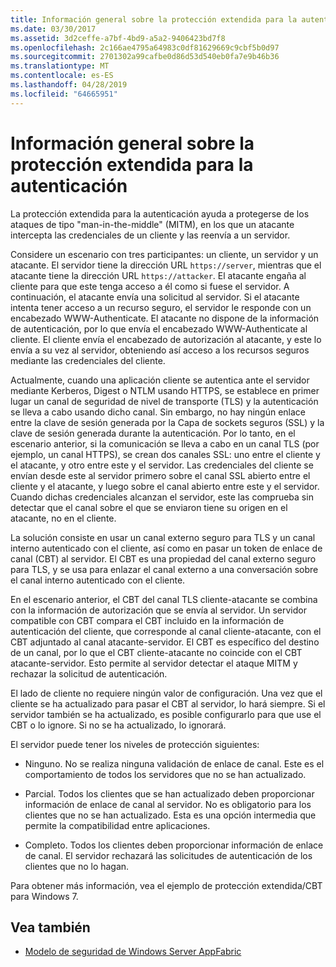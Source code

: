 ```yaml
---
title: Información general sobre la protección extendida para la autenticación
ms.date: 03/30/2017
ms.assetid: 3d2ceffe-a7bf-4bd9-a5a2-9406423bd7f8
ms.openlocfilehash: 2c166ae4795a64983c0df81629669c9cbf5b0d97
ms.sourcegitcommit: 2701302a99cafbe0d86d53d540eb0fa7e9b46b36
ms.translationtype: MT
ms.contentlocale: es-ES
ms.lasthandoff: 04/28/2019
ms.locfileid: "64665951"
---
```

# <a name="extended-protection-for-authentication-overview"></a>Información general sobre la protección extendida para la autenticación
La protección extendida para la autenticación ayuda a protegerse de los ataques de tipo "man-in-the-middle" (MITM), en los que un atacante intercepta las credenciales de un cliente y las reenvía a un servidor.  
  
 Considere un escenario con tres participantes: un cliente, un servidor y un atacante. El servidor tiene la dirección URL `https://server`, mientras que el atacante tiene la dirección URL `https://attacker`. El atacante engaña al cliente para que este tenga acceso a él como si fuese el servidor. A continuación, el atacante envía una solicitud al servidor. Si el atacante intenta tener acceso a un recurso seguro, el servidor le responde con un encabezado WWW-Authenticate. El atacante no dispone de la información de autenticación, por lo que envía el encabezado WWW-Authenticate al cliente. El cliente envía el encabezado de autorización al atacante, y este lo envía a su vez al servidor, obteniendo así acceso a los recursos seguros mediante las credenciales del cliente.  
  
 Actualmente, cuando una aplicación cliente se autentica ante el servidor mediante Kerberos, Digest o NTLM usando HTTPS, se establece en primer lugar un canal de seguridad de nivel de transporte (TLS) y la autenticación se lleva a cabo usando dicho canal. Sin embargo, no hay ningún enlace entre la clave de sesión generada por la Capa de sockets seguros (SSL) y la clave de sesión generada durante la autenticación. Por lo tanto, en el escenario anterior, si la comunicación se lleva a cabo en un canal TLS (por ejemplo, un canal HTTPS), se crean dos canales SSL: uno entre el cliente y el atacante, y otro entre este y el servidor. Las credenciales del cliente se envían desde este al servidor primero sobre el canal SSL abierto entre el cliente y el atacante, y luego sobre el canal abierto entre este y el servidor. Cuando dichas credenciales alcanzan el servidor, este las comprueba sin detectar que el canal sobre el que se enviaron tiene su origen en el atacante, no en el cliente.  
  
 La solución consiste en usar un canal externo seguro para TLS y un canal interno autenticado con el cliente, así como en pasar un token de enlace de canal (CBT) al servidor. El CBT es una propiedad del canal externo seguro para TLS, y se usa para enlazar el canal externo a una conversación sobre el canal interno autenticado con el cliente.  
  
 En el escenario anterior, el CBT del canal TLS cliente-atacante se combina con la información de autorización que se envía al servidor. Un servidor compatible con CBT compara el CBT incluido en la información de autenticación del cliente, que corresponde al canal cliente-atacante, con el CBT adjuntado al canal atacante-servidor. El CBT es específico del destino de un canal, por lo que el CBT cliente-atacante no coincide con el CBT atacante-servidor. Esto permite al servidor detectar el ataque MITM y rechazar la solicitud de autenticación.  
  
 El lado de cliente no requiere ningún valor de configuración. Una vez que el cliente se ha actualizado para pasar el CBT al servidor, lo hará siempre. Si el servidor también se ha actualizado, es posible configurarlo para que use el CBT o lo ignore. Si no se ha actualizado, lo ignorará.  
  
 El servidor puede tener los niveles de protección siguientes:  
  
- Ninguno. No se realiza ninguna validación de enlace de canal. Este es el comportamiento de todos los servidores que no se han actualizado.  
  
- Parcial. Todos los clientes que se han actualizado deben proporcionar información de enlace de canal al servidor. No es obligatorio para los clientes que no se han actualizado. Esta es una opción intermedia que permite la compatibilidad entre aplicaciones.  
  
- Completo. Todos los clientes deben proporcionar información de enlace de canal. El servidor rechazará las solicitudes de autenticación de los clientes que no lo hagan.  
  
 Para obtener más información, vea el ejemplo de protección extendida/CBT para Windows 7.  
  
## <a name="see-also"></a>Vea también

- [Modelo de seguridad de Windows Server AppFabric](https://go.microsoft.com/fwlink/?LinkID=201279&clcid=0x409)
